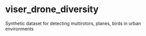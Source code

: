 # viser_drone_diversity
Synthetic dataset for detecting multirotors, planes, birds in urban environments
